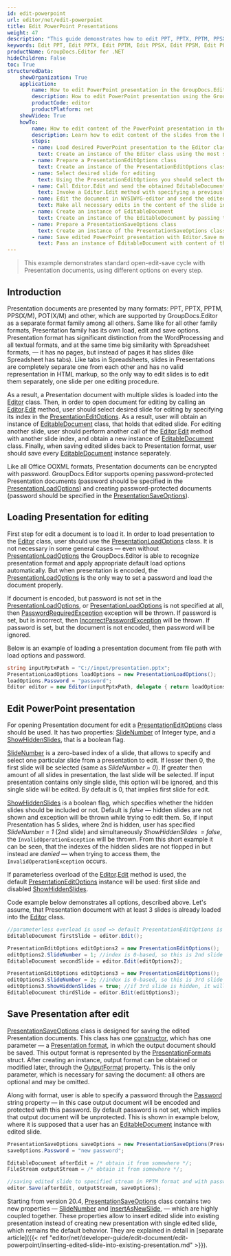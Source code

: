 ```yaml
---
id: edit-powerpoint
url: editor/net/edit-powerpoint
title: Edit PowerPoint Presentations
weight: 47
description: "This guide demonstrates how to edit PPT, PPTX, PPTM, PPSX, PPSM, POTX, POTM presentations with different settings and many other powerful features of GroupDocs.Editor for .NET."
keywords: Edit PPT, Edit PPTX, Edit PPTM, Edit PPSX, Edit PPSM, Edit POTX, Edit POTM, edit powerpoint
productName: GroupDocs.Editor for .NET
hideChildren: False
toc: True
structuredData:
    showOrganization: True
    application:    
        name: How to edit PowerPoint presentation in the GroupDocs.Editor
        description: How to edit PowerPoint presentation using the GroupDocs.Editor in C# language
        productCode: editor
        productPlatform: net 
    showVideo: True
    howTo:
        name: How to edit content of the PowerPoint presentation in the GroupDocs.Editor in C#
        description: Learn how to edit content of the slides from the PowerPoint presentation using the GroupDocs.Editor in C# step by step
        steps:
        - name: Load desired PowerPoint presentation to the Editor class
          text: Create an instance of the Editor class using the most suitable constructor overload, by passing the desired  PowerPoint presentation into it.
        - name: Prepare a PresentationEditOptions class
          text: Create an instance of the PresentationEditOptions class and adjust its properties to meet your needs if necessary.
        - name: Select desired slide for editing
          text: Using the PresentationEditOptions you should select the desired slide, that should be edited, using the "SlideNumber" property.
        - name: Call Editor.Edit and send the obtained EditableDocument to the WYSIWYG-editor
          text: Invoke a Editor.Edit method with specifying a previously prepared PresentationEditOptions and obtain an instance of the EditableDocument class, which is ready for editing. Then generate HTML-markup and extract resources from this instance using corresponding instance methods, and pass all these data to the HTML-based WYSIWYG-editor.
        - name: Edit the document in WYSIWYG-editor and send the edited content back to the server-side
          text: Make all necessary edits in the content of the slide in the HTML-based WYSIWYG-editor, which is running on a client-side (in a web-browser) and then submit the edited content and resources back to the server-side, where the GroupDocs.Editor is running.
        - name: Create an instance of EditableDocument
          text: Create an instance of the EditableDocument by passing the edited slide content into the most suitable static methods of the class
        - name: Prepare a PresentationSaveOptions class
          text: Create an instance of the PresentationSaveOptions class and adjust its properties to meet your needs if necessary. You need to choose the format of the output presentation — this is the only mandatory parameter, that must be specified in the constructor. Also using the "SlideNumber" and "InsertAsNewSlide" properties you can choose how to insert the edited slide into the output presentation — replace the original slide with the edited one, or inject a new edited slide to keep it along with old original simultaneously.
        - name: Save edited PowerPoint presentation with Editor.Save method
          text: Pass an instance of EditableDocument with content of the edited PowerPoint presentation, instance of the PresentationSaveOptions, and a destination byte stream or file path to the Editor.Save method for saving the presentation.
---
```

> This example demonstrates standard open-edit-save cycle with Presentation documents, using different options on every step.

## Introduction

Presentation documents are presented by many formats: PPT, PPTX, PPTM, PPS(X/M), POT(X/M) and other, which are supported by GroupDocs.Editor as a separate format family among all others. Same like for all other family formats, Presentation family has its own load, edit and save options. Presentation format has significant distinction from the WordProcessing and all textual formats, and at the same time big similarity with Spreadsheet formats, — it has no pages, but instead of pages it has slides (like Spreadsheet has tabs). Like tabs in Spreadsheets, slides in Presentations are completely separate one from each other and has no valid representation in HTML markup, so the only way to edit slides is to edit them separately, one slide per one editing procedure.

As a result, a Presentation document with multiple slides is loaded into the [Editor](https://reference.groupdocs.com/editor/net/groupdocs.editor/editor) class. Then, in order to open document for editing by calling an [Editor](https://reference.groupdocs.com/editor/net/groupdocs.editor/editor).[Edit](https://reference.groupdocs.com/editor/net/groupdocs.editor/editor/edit) method, user should select desired slide for editing by specifying its index in the [PresentationEditOptions](https://reference.groupdocs.com/editor/net/groupdocs.editor.options/presentationeditoptions). As a result, user will obtain an instance of [EditableDocument](https://reference.groupdocs.com/editor/net/groupdocs.editor/editabledocument) class, that holds that edited slide. For editing another slide, user should perform another call of the [Editor](https://reference.groupdocs.com/editor/net/groupdocs.editor/editor).[Edit](https://reference.groupdocs.com/editor/net/groupdocs.editor/editor/edit) method with another slide index, and obtain a new instance of [EditableDocument](https://reference.groupdocs.com/editor/net/groupdocs.editor/editabledocument) class. Finally, when saving edited slides back to Presentation format, user should save every [EditableDocument](https://reference.groupdocs.com/editor/net/groupdocs.editor/editabledocument) instance separately.

Like all Office OOXML formats, Presentation documents can be encrypted with password. GroupDocs.Editor supports opening password-protected Presentation documents (password should be specified in the [PresentationLoadOptions](https://reference.groupdocs.com/editor/net/groupdocs.editor.options/presentationloadoptions)) and creating password-protected documents (password should be specified in the [PresentationSaveOptions](https://reference.groupdocs.com/editor/net/groupdocs.editor.options/presentationsaveoptions)).

## Loading Presentation for editing

First step for edit a document is to load it. In order to load presentation to the [Editor](https://reference.groupdocs.com/editor/net/groupdocs.editor/editor) class, user should use the [PresentationLoadOptions](https://reference.groupdocs.com/editor/net/groupdocs.editor.options/presentationloadoptions) class. It is not necessary in some general cases — even without [PresentationLoadOptions](https://reference.groupdocs.com/editor/net/groupdocs.editor.options/presentationloadoptions) the GroupDocs.Editor is able to recognize presentation format and apply appropriate default load options automatically. But when presentation is encoded, the [PresentationLoadOptions](https://reference.groupdocs.com/editor/net/groupdocs.editor.options/presentationloadoptions) is the only way to set a password and load the document properly.

If document is encoded, but password is not set in the [PresentationLoadOptions](https://reference.groupdocs.com/editor/net/groupdocs.editor.options/presentationloadoptions), or [PresentationLoadOptions](https://reference.groupdocs.com/editor/net/groupdocs.editor.options/presentationloadoptions) is not specified at all, then [PasswordRequiredException](https://reference.groupdocs.com/editor/net/groupdocs.editor/passwordrequiredexception) exception will be thrown. If password is set, but is incorrect, then [IncorrectPasswordException](https://reference.groupdocs.com/editor/net/groupdocs.editor/incorrectpasswordexception) will be thrown. If password is set, but the document is not encoded, then password will be ignored.

Below is an example of loading a presentation document from file path with load options and password.

```csharp
string inputPptxPath = "C://input/presentation.pptx";
PresentationLoadOptions loadOptions = new PresentationLoadOptions();
loadOptions.Password = "password";
Editor editor = new Editor(inputPptxPath, delegate { return loadOptions; });
```

## Edit PowerPoint presentation 

For opening Presentation document for edit a [PresentationEditOptions](https://reference.groupdocs.com/editor/net/groupdocs.editor.options/presentationeditoptions) class should be used. It has two properties: [SlideNumber](https://reference.groupdocs.com/editor/net/groupdocs.editor.options/presentationeditoptions/slidenumber) of Integer type, and a [ShowHiddenSlides](https://reference.groupdocs.com/editor/net/groupdocs.editor.options/presentationeditoptions/showhiddenslides), that is a boolean flag.

[SlideNumber](https://reference.groupdocs.com/editor/net/groupdocs.editor.options/presentationeditoptions/slidenumber) is a zero-based index of a slide, that allows to specify and select one particular slide from a presentation to edit. If lesser then 0, the first slide will be selected (same as *SlideNumber = 0*). If greater then amount of all slides in presentation, the last slide will be selected. If input presentation contains only single slide, this option will be ignored, and this single slide will be edited. By default is 0, that implies first slide for edit.

[ShowHiddenSlides](https://reference.groupdocs.com/editor/net/groupdocs.editor.options/presentationeditoptions/showhiddenslides) is a boolean flag, which specifies whether the hidden slides should be included or not. Default is *false* — hidden slides are not shown and exception will be thrown while trying to edit them. So, if input Presentation has 5 slides, where 2nd is hidden, user has specified *SlideNumber = 1* (2nd slide) and simultaneously *ShowHiddenSlides  = false*, the `InvalidOperationException` will be thrown. From this short example it can be seen, that the indexes of the hidden slides are not flopped in but instead are _denied_ — when trying to access them, the `InvalidOperationException` occurs.

If parameterless overload of the [Editor](https://reference.groupdocs.com/editor/net/groupdocs.editor/editor).[Edit](https://reference.groupdocs.com/editor/net/groupdocs.editor/editor/edit) method is used, the default [PresentationEditOptions](https://reference.groupdocs.com/editor/net/groupdocs.editor.options/presentationeditoptions) instance will be used: first slide and disabled [ShowHiddenSlides](https://reference.groupdocs.com/editor/net/groupdocs.editor.options/presentationeditoptions/showhiddenslides).

Code example below demonstrates all options, described above. Let's assume, that Presentation document with at least 3 slides is already loaded into the [Editor](https://reference.groupdocs.com/editor/net/groupdocs.editor/editor) class.

```csharp
//parameterless overload is used => default PresentationEditOptions is applied, which means 1st slide
EditableDocument firstSlide = editor.Edit();

PresentationEditOptions editOptions2 = new PresentationEditOptions();
editOptions2.SlideNumber = 1; //index is 0-based, so this is 2nd slide
EditableDocument secondSlide = editor.Edit(editOptions2);

PresentationEditOptions editOptions3 = new PresentationEditOptions();
editOptions3.SlideNumber = 2; //index is 0-based, so this is 3rd slide
editOptions3.ShowHiddenSlides = true; //if 3rd slide is hidden, it will be opened anyway
EditableDocument thirdSlide = editor.Edit(editOptions3);
```

## Save Presentation after edit

[PresentationSaveOptions](https://reference.groupdocs.com/editor/net/groupdocs.editor.options/presentationsaveoptions) class is designed for saving the edited Presentation documents. This class has one [constructor](https://reference.groupdocs.com/editor/net/groupdocs.editor.options/presentationsaveoptions/#constructors), which has one parameter — a [Presentation format](https://reference.groupdocs.com/editor/net/groupdocs.editor.formats/presentationformats), in which the output document should be saved. This output format is represented by the [PresentationFormats](https://reference.groupdocs.com/editor/net/groupdocs.editor.formats/presentationformats) struct. After creating an instance, output format can be obtained or modified later, through the [OutputFormat](https://reference.groupdocs.com/editor/net/groupdocs.editor.options/presentationsaveoptions/outputformat) property. This is the only parameter, which is necessary for saving the document: all others are optional and may be omitted.

Along with format, user is able to specify a password through the [Password](https://reference.groupdocs.com/editor/net/groupdocs.editor.options/presentationsaveoptions/password) string property — in this case output document will be encoded and protected with this password. By default password is not set, which implies that output document will be unprotected. This is shown in example below, where it is supposed that a user has an [EditableDocument](https://reference.groupdocs.com/editor/net/groupdocs.editor/editabledocument) instance with edited slide.

```csharp
PresentationSaveOptions saveOptions = new PresentationSaveOptions(PresentationFormats.Pptm);
saveOptions.Password = "new password";

EditableDocument afterEdit = /* obtain it from somewhere */;
FileStream outputStream = /* obtain it from somewhere */;

//saving edited slide to specified stream in PPTM format and with password encoding
editor.Save(afterEdit, outputStream, saveOptions);

```

Starting from version 20.4, [PresentationSaveOptions](https://reference.groupdocs.com/editor/net/groupdocs.editor.options/presentationsaveoptions) class contains two new properties — [SlideNumber](https://reference.groupdocs.com/editor/net/groupdocs.editor.options/presentationsaveoptions/slidenumber) and [InsertAsNewSlide](https://reference.groupdocs.com/editor/net/groupdocs.editor.options/presentationsaveoptions/insertasnewslide), — which are highly coupled together. These properties allow to insert edited slide into existing presentation instead of creating new presentation with single edited slide, which remains the default behavior. They are explained in detail in [separate article]({{< ref "editor/net/developer-guide/edit-document/edit-powerpoint/inserting-edited-slide-into-existing-presentation.md" >}}).

